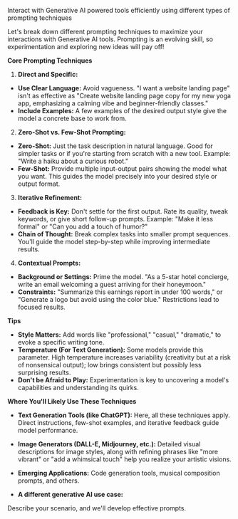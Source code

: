 Interact with Generative AI powered tools efficiently using different types of prompting techniques

Let's break down different prompting techniques to maximize your interactions with  Generative AI tools. Prompting is an evolving skill, so experimentation and exploring new ideas will pay off!

**Core Prompting Techniques**

1. **Direct and Specific:** 

* **Use Clear Language:** Avoid vagueness. "I want a website landing page" isn't as effective as "Create  website landing page copy for my new yoga app, emphasizing a calming vibe and beginner-friendly classes."
* **Include Examples:**  A few examples of the desired output style give the model a concrete base to work from.

2. **Zero-Shot vs. Few-Shot Prompting:**

* **Zero-Shot:** Just the task description in natural language. Good for simpler tasks or if you're starting from scratch with a new tool. Example: "Write a haiku about a curious robot."
* **Few-Shot:** Provide multiple input-output pairs showing the model what you want. This guides the model precisely into your desired style or output format. 

3. **Iterative Refinement:**

*  **Feedback is Key:** Don't settle for the first output. Rate its quality, tweak keywords, or give short follow-up prompts. Example: "Make it less formal" or "Can you add a touch of humor?"
* **Chain of Thought:** Break complex tasks into smaller prompt sequences. You'll guide the model step-by-step while improving intermediate results. 

4. **Contextual Prompts:**

* **Background or Settings:** Prime the model. "As a 5-star hotel concierge, write an email welcoming a guest arriving for their honeymoon."
* **Constraints:** "Summarize this earnings report in under 100 words," or "Generate a logo but avoid using the color blue."  Restrictions lead to focused results.

**Tips**

* **Style Matters:** Add words like "professional," "casual," "dramatic," to evoke a specific writing tone.
* **Temperature (For Text Generation):**  Some models provide this parameter. High temperature increases variability (creativity but at a risk of nonsensical output); low brings consistent but possibly less surprising results.
* **Don't be Afraid to Play:** Experimentation is key to uncovering a model's capabilities and understanding its quirks.

**Where You'll Likely Use These Techniques**

* **Text Generation Tools (like ChatGPT):** Here, all these techniques apply. Direct instructions, few-shot examples, and iterative feedback guide model performance.
* **Image Generators (DALL-E, Midjourney, etc.):** Detailed visual descriptions for image styles, along with refining phrases like "more vibrant" or "add a whimsical touch" help you  realize your artistic visions.
* **Emerging Applications:** Code generation tools, musical composition prompts, and others.

* **A different generative AI use case:** 

Describe your scenario, and we'll develop effective prompts. 
